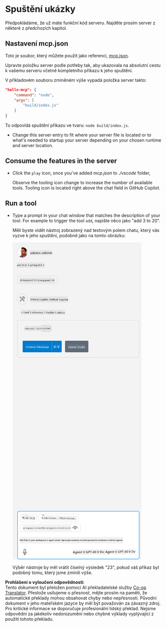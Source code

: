 <!--
CO_OP_TRANSLATOR_METADATA:
{
  "original_hash": "a91ca54debdfb015649e4786545694b3",
  "translation_date": "2025-06-17T16:09:18+00:00",
  "source_file": "03-GettingStarted/04-vscode/solution/README.md",
  "language_code": "cs"
}
-->
# Spuštění ukázky

Předpokládáme, že už máte funkční kód serveru. Najděte prosím server z některé z předchozích kapitol.

## Nastavení mcp.json

Toto je soubor, který můžete použít jako referenci, [mcp.json](../../../../../03-GettingStarted/04-vscode/solution/mcp.json).

Upravte položku server podle potřeby tak, aby ukazovala na absolutní cestu k vašemu serveru včetně kompletního příkazu k jeho spuštění.

V příkladovém souboru zmíněném výše vypadá položka server takto:

```json
"hello-mcp": {
    "command": "node",
    "args": [
        "build/index.js"
    ]
}
```

To odpovídá spuštění příkazu ve tvaru: `node build/index.js`.

- Change this server entry to fit where your server file is located or to what's needed to startup your server depending on your chosen runtime and server location.

## Consume the features in the server

- Click the `play` icon, once you've added *mcp.json* to *./vscode* folder,

    Observe the tooling icon change to increase the number of available tools. Tooling icon is located right above the chat field in GitHub Copilot.

## Run a tool

- Type a prompt in your chat window that matches the description of your tool. For example to trigger the tool `add`, napište něco jako "add 3 to 20".

    Měli byste vidět nástroj zobrazený nad textovým polem chatu, který vás vyzve k jeho spuštění, podobně jako na tomto obrázku:

    ![VS Code indicating it wanting to run a tool](../../../../../translated_images/vscode-agent.d5a0e0b897331060518fe3f13907677ef52b879db98c64d68a38338608f3751e.cs.png)

    Výběr nástroje by měl vrátit číselný výsledek "23", pokud váš příkaz byl podobný tomu, který jsme zmínili výše.

**Prohlášení o vyloučení odpovědnosti**:  
Tento dokument byl přeložen pomocí AI překladatelské služby [Co-op Translator](https://github.com/Azure/co-op-translator). Přestože usilujeme o přesnost, mějte prosím na paměti, že automatické překlady mohou obsahovat chyby nebo nepřesnosti. Původní dokument v jeho mateřském jazyce by měl být považován za závazný zdroj. Pro kritické informace se doporučuje profesionální lidský překlad. Nejsme odpovědní za jakékoliv nedorozumění nebo chybné výklady vyplývající z použití tohoto překladu.